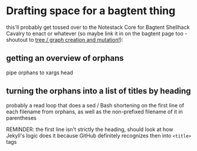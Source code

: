 # Drafting space for a bagtent thing

this'll probably get tossed over to the Notestack Core for Bagtent Shellhack Cavalry to enact or whatever (so maybe link it in on the bagtent page too - shoutout to [tree / graph creation and mutation!](379558c6-0383-4726-9cdb-9e5a89784dfa.md)):

## getting an overview of orphans

pipe orphans to xargs head

## turning the orphans into a list of titles by heading

probably a read loop that does a sed / Bash shortening on the first line of each filename from orphans, as well as the non-prefixed filename of it in parentheses

REMINDER: the first line isn't strictly the heading, should look at how Jekyll's logic does it because GitHub definitely recognizes then into `<title>` tags
